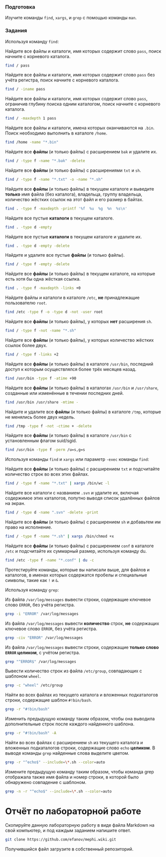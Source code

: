 ### Подготовка

Изучите команды `find`, `xargs`, и `grep` с помощью команды `man`.

### Задания

Используя команду `find`:

 Найдите все файлы и каталоги, имя которых содержит слово `pass`, поиск начните с корневого каталога.
  ```sh
  find / pass
  ```

 Найдите все файлы и каталоги, имя которых содержит слово `pass` без учёта регистра, поиск начните с корневого каталога.
  ```sh
  find / -iname pass
  ```

 Найдите все файлы и каталоги, имя которых содержит слово `pass`, ограничив глубину поиска одним каталогом, поиск начните с корневого каталога.
  ```sh
  find / -maxdepth 1 pass
  ```

 Найдите все файлы и каталоги, имена которых оканчиваются на `.bin`. Поиск необходимо выполнить в каталоге `/home`.
  ```sh
  find /home -name "*.bin"
  ```

 Найдите все **файлы** (и только файлы) с расширением `bak` и удалите их.
  ```sh
  find / -type f -name "*.bak" -delete
  ```

 Найдите все **файлы** (и только файлы) с расширениями `txt` и `sh`.
  ```sh
  find / -type f -name "*.txt" -o -name "*.sh"
  ```

 Найдите все **файлы** (и только файлы) в текущем каталоге и выведите **только** имя файла (без каталога), владельца, группу владельца, количество жёстких ссылок на этот файл и его размер в байтах.
  ```sh
  find . -type f -maxdepth -printf '%f  %u  %g  %n  %s\n'
  ```

 Найдите все пустые **каталоги** в текущем каталоге.
  ```sh
  find . -type d -empty
  ```

 Найдите все пустые **каталоги** в текущем каталоге и удалите их.
  ```sh
  find . -type d -empty -delete
  ```

 Найдите и удалите все пустые **файлы** (и только файлы).
  ```sh
  find / -type f -empty -delete
  ```

 Найдите все **файлы** (и только файлы) в текущем каталоге, на которые есть хотя бы одна жёсткая ссылка.
  ```sh
  find . -type f -maxdepth -links +0
  ```

 Найдите файлы и каталоги в каталоге `/etc`, **не** принадлежащие пользователю `root`.
  ```sh
  find /etc -type f -o -type d -not -user root
  ```

 Найдите все **файлы** (и только файлы), у которых **нет** расширения `sh`.
  ```sh
  find / -type f -not -name "*.sh"
  ```

 Найдите все **файлы** (и только файлы), у которых количество жёстких ссылок более двух.
  ```sh
  find / -type f -links +2
  ```

 Найдите все **файлы** (и только файлы) в каталоге `/usr/bin`, последний доступ к которым осуществлялся более трёх месяцев назад.
  ```sh
  find /usr/bin -type f -atime +90
  ```

 Найдите все **файлы** (и только файлы) в каталогах `/usr/bin` и `/usr/share`, созданные или изменённые в течении последних  дней.
  ```sh
  find /usr/bin /usr/share -mtime -
  ```

 Найдите и удалите все **файлы** (и только файлы) в каталоге `/tmp`, которые не менялись более двух недель.
  ```sh
  find /tmp -type f -not -ctime + -delete
  ```

 Найдите все **файлы** (и только файлы) в каталоге `/usr/bin` с установленным флагом suid/sgid.
  ```sh
  find /usr/bin -type f -perm /u=s,g=s
  ```


Используя команды `find` и `xargs` или параметр `-exec` команды `find`:

 Найдите все **файлы** (и только файлы) с расширением `txt` и подсчитайте количество строк во всех этих файлах.
  ```sh
  find / -type f -name "*.txt" | xargs /bin/wc -l
  ```

 Найдите все каталоги с названием `.svn` и удалите их, включая содержимое этих каталогов, попутно выводя список удалённых файлов на экран.
  ```sh
  find / -type d -name ".svn" -delete -print
  ```

 Найдите все **файлы** (и только файлы) с расширением `sh` и добавьтем им право на исполнение.
  ```sh
  find / -type f -name "*.sh" | xargs /bin/chmod +x
  ```

 Найдите все **файлы** (и только файлы) с расширением `conf` в каталоге `/etc` и подсчитайте их суммарный размер, используя команду du.
  ```sh
  find /etc -type f -name "*.conf" | du -c
  ```


Протестируйте команды, которые вы написали выше, для файлов и каталогов, в именах которых содержатся пробелы и специальные символы, такие как `!` и `&`.

Используя команду `grep`:

 Из файла `/var/log/messages` вывести строки, содержащие ключевое слово `ERROR`, без учёта регистра.
  ```sh
  grep -i "ERROR" /var/log/messages
  ```

 Из файла `/var/log/messages` вывести **количество** строк, **не** содержащих ключевое слово `ERROR`, без учёта регистра.
  ```sh
  grep -civ "ERROR" /var/log/messages
  ```

 Из файла `/var/log/messages` вывести строки, содержащие **только слово `ERROR` целиком**, с учётом регистра.
  ```sh
  grep "^ERROR$" /var/log/messages
  ```

 Вывести количество строк из файла `/etc/group`, совпадающих с шаблоном `wheel`.
  ```sh
  grep -c "wheel" /etc/group
  ```

 Найти во всех файлах из текущего каталога и вложенных подкаталогов строки, содержащие шаблон `#!bin/bash`.
  ```sh
  grep -r "#!bin/bash"
  ```

 Изменить предыдущую команду таким образом, чтобы она выводила дополнительные  строк после каждого найденного шаблона.
  ```sh
  grep -r "#!bin/bash" -A
  ```

 Найти во всех файлах с расширением `sh` из текущего каталога и вложенных подкаталогов строки, содержащие слово `echo` **целиком**. В выводе команды `grep` найденные слова выделите цветом.
  ```sh
  grep -r "^echo$" --include=\*.sh --color=auto
  ```

 Измените предыдущую команду таким образом, чтобы команда grep отображала также имя файла и номер строки, в которой было обнаружено совпадение с шаблоном.
  ```sh
  grep -n -r "^echo$" --include=\*.sh --color=auto
  ```


# Отчёт по лабораторной работе

Скопируйте данную лабораторную работу в виде файла Markdown на свой компьютер, и под каждым заданием напишите ответ.

```sh
git clone https://github.com/efanov/mephi.wiki.git
```

Получившийся файл загрузите в собственный репозиторий.
